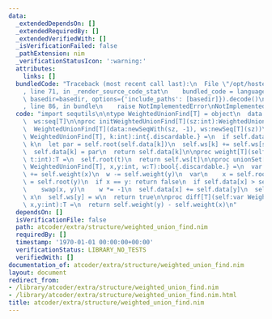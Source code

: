 ```yaml
---
data:
  _extendedDependsOn: []
  _extendedRequiredBy: []
  _extendedVerifiedWith: []
  _isVerificationFailed: false
  _pathExtension: nim
  _verificationStatusIcon: ':warning:'
  attributes:
    links: []
  bundledCode: "Traceback (most recent call last):\n  File \"/opt/hostedtoolcache/Python/3.9.6/x64/lib/python3.9/site-packages/onlinejudge_verify/documentation/build.py\"\
    , line 71, in _render_source_code_stat\n    bundled_code = language.bundle(stat.path,\
    \ basedir=basedir, options={'include_paths': [basedir]}).decode()\n  File \"/opt/hostedtoolcache/Python/3.9.6/x64/lib/python3.9/site-packages/onlinejudge_verify/languages/nim.py\"\
    , line 86, in bundle\n    raise NotImplementedError\nNotImplementedError\n"
  code: "import sequtils\n\ntype WeightedUnionFind[T] = object\n  data:seq[int]\n\
    \  ws:seq[T]\n\nproc initWeightedUnionFind[T](sz:int):WeightedUnionFind[T] =\n\
    \  WeightedUnionFind[T](data:newSeqWith(sz, -1), ws:newSeq[T](sz))\n\nproc root[T](self:var\
    \ WeightedUnionFind[T], k:int):int{.discardable.} =\n  if self.data[k] < 0: return\
    \ k\n  let par = self.root(self.data[k])\n  self.ws[k] += self.ws[self.data[k]]\n\
    \  self.data[k] = par\n  return self.data[k]\n\nproc weight[T](self:var WeightedUnionFind[T],\
    \ t:int):T =\n  self.root(t)\n  return self.ws[t]\n\nproc unionSet[T](self:var\
    \ WeightedUnionFind[T], x,y:int, w:T):bool{.discardable.} =\n  var w = w\n  w\
    \ += self.weight(x)\n  w -= self.weight(y)\n  var\n    x = self.root(x)\n    y\
    \ = self.root(y)\n  if x == y: return false\n  if self.data[x] > self.data[y]:\n\
    \    swap(x, y)\n    w *= -1\n  self.data[x] += self.data[y]\n  self.data[y] =\
    \ x\n  self.ws[y] = w\n  return true\n\nproc diff[T](self:var WeightedUnionFind[T],\
    \ x,y:int):T =\n  return self.weight(y) - self.weight(x)\n"
  dependsOn: []
  isVerificationFile: false
  path: atcoder/extra/structure/weighted_union_find.nim
  requiredBy: []
  timestamp: '1970-01-01 00:00:00+00:00'
  verificationStatus: LIBRARY_NO_TESTS
  verifiedWith: []
documentation_of: atcoder/extra/structure/weighted_union_find.nim
layout: document
redirect_from:
- /library/atcoder/extra/structure/weighted_union_find.nim
- /library/atcoder/extra/structure/weighted_union_find.nim.html
title: atcoder/extra/structure/weighted_union_find.nim
---
```

